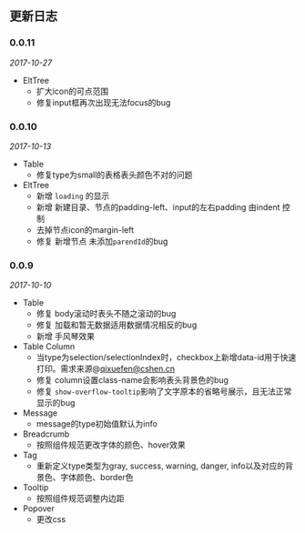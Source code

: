 ## 更新日志

### 0.0.11
*2017-10-27*

- EltTree
    - 扩大icon的可点范围
    - 修复input框再次出现无法focus的bug

### 0.0.10
*2017-10-13*

- Table
    - 修复type为small的表格表头颜色不对的问题
- EltTree
    - 新增 `loading` 的显示
    - 新增 新建目录、节点的padding-left、input的左右padding 由indent 控制
    - 去掉节点icon的margin-left
    - 修复 新增节点 未添加`parendId`的bug

### 0.0.9
*2017-10-10*

- Table
    - 修复 body滚动时表头不随之滚动的bug
    - 修复 加载和暂无数据适用数据情况相反的bug
    - 新增 手风琴效果
- Table Column
    - 当type为selection/selectionIndex时，checkbox上新增data-id用于快速打印。需求来源@qixuefen@cshen.cn
    - 修复 column设置class-name会影响表头背景色的bug
    - 修复 `show-overflow-tooltip`影响了文字原本的省略号展示，且无法正常显示的bug
- Message
    - message的type初始值默认为info
- Breadcrumb
    - 按照组件规范更改字体的颜色、hover效果
- Tag
    - 重新定义type类型为gray, success, warning, danger, info以及对应的背景色、字体颜色、border色
- Tooltip
    - 按照组件规范调整内边距
- Popover
    - 更改css
